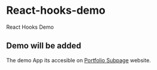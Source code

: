 # React-hooks-demo
React Hooks Demo
## Demo will be added
The demo App its accesible on [Portfolio Subpage](https://react-hooks.opengateweb.com/) website.
